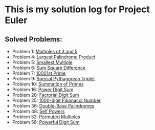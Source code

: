 # This is my solution log for Project Euler

## Solved Problems:
- Problem 1: [Multiples of 3 and 5](https://projecteuler.net/problem=1)
- Problem 4: [Largest Palindrome Product](https://projecteuler.net/problem=4)
- Problem 5: [Smallest Multiple](https://projecteuler.net/problem=5)
- Problem 6: [Sum Square Difference](https://projecteuler.net/problem=6)
- Problem 7: [10001st Prime](https://projecteuler.net/problem=7)
- Problem 9: [Special Pythagorean Triplet](https://projecteuler.net/problem=9)
- Problem 10: [Summation of Primes](https://projecteuler.net/problem=10)
- Problem 16: [Power Digit Sum](https://projecteuler.net/problem=16)
- Problem 20: [Factorial Digit Sum](https://projecteuler.net/problem=20)
- Problem 25: [1000-digit Fibonacci Number](https://projecteuler.net/problem=25)
- Problem 36: [Double-Base Palindromes](https://projecteuler.net/problem=36)
- Problem 48: [Self Powers](https://projecteuler.net/problem=48)
- Problem 52: [Permuted Multiples](https://projecteuler.net/problem=52)
- Problem 56: [Powerful Digit Sum](https://projecteuler.net/problem=56)